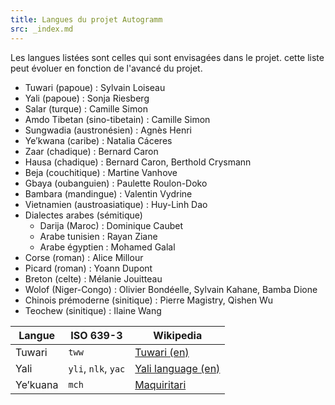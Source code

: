 ```yaml
---
title: Langues du projet Autogramm
src: _index.md
---
```


Les langues listées sont celles qui sont envisagées dans le projet. cette liste peut évoluer en fonction de l'avancé du projet.

 * Tuwari (papoue) : Sylvain Loiseau
 * Yali (papoue) : Sonja Riesberg
 * Salar (turque) : Camille Simon
 * Amdo Tibetan (sino-tibetain) : Camille Simon
 * Sungwadia (austronésien) : Agnès Henri
 * Ye’kwana (caribe) : Natalia Cáceres
 * Zaar (chadique) : Bernard Caron
 * Hausa (chadique) : Bernard Caron, Berthold Crysmann
 * Beja (couchitique) : Martine Vanhove
 * Gbaya (oubanguien) : Paulette Roulon-Doko
 * Bambara (mandingue) : Valentin Vydrine
 * Vietnamien (austroasiatique) : Huy-Linh Dao
 * Dialectes arabes (sémitique)
   * Darija (Maroc) : Dominique Caubet
   * Arabe tunisien : Rayan Ziane
   * Arabe égyptien : Mohamed Galal
 * Corse (roman) : Alice Millour
 * Picard (roman) : Yoann Dupont
 * Breton (celte) : Mélanie Jouitteau
 * Wolof (Niger-Congo) : Olivier Bondéelle, Sylvain Kahane, Bamba Dione
 * Chinois prémoderne (sinitique) : Pierre Magistry, Qishen Wu
 * Teochew (sinitique) : Ilaine Wang

| Langue   | ISO 639-3 | Wikipedia |
|----------|-----------|-----------|
| Tuwari   | `tww`     | [Tuwari (en)](https://en.wikipedia.org/wiki/Tuwari_language) |
| Yali     | `yli`, `nlk`, `yac`    | [Yali language (en)](https://en.wikipedia.org/wiki/Yali_language) |
| Ye’kuana | `mch`     | [Maquiritari](https://fr.wikipedia.org/wiki/Maquiritari_(langue)) |
